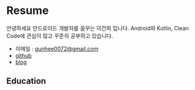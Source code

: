 # Resume
안녕하세요
안드로이드 개발자를 꿈꾸는 이건희 입니다.
Android와 Kotlin, Clean Code에 관심이 많고 꾸준히 공부하고 있습니다.  
* 이메일 : gunhee0072@gmail.com  
* [github](https://github.com/hegunhee)  
* [blog](https://hegunhee.tistory.com)  
## Education
